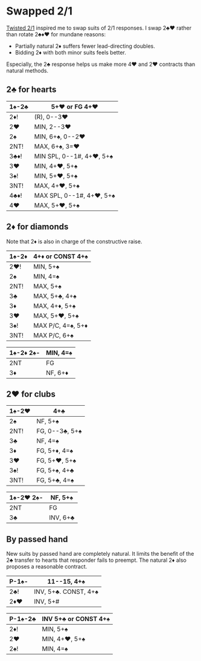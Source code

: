 # Swapped 2/1

[Twisted 2/1][refx] inspired me to swap suits of 2/1 responses.  I swap 2♣♥
rather than rotate 2♣♦♥ for mundane reasons:

- Partially natural 2♦ suffers fewer lead-directing doubles.
- Bidding 2♦ with both minor suits feels better.

[refx]: https://hackmd.io/@TpKotoba/refx

Especially, the 2♣ response helps us make more 4♥ and 2♥ contracts than natural
methods.

## 2♣ for hearts

| 1♠-2♣ | 5+♥ or FG 4+♥ |
|-------|---------------|
| 2♦!   | (R), 0--3♥
| 2♥    | MIN, 2--3♥
| 2♠    | MIN, 6+♠, 0--2♥
| 2NT!  | MAX, 6+♠, 3=♥
| 3♣♦!  | MIN SPL, 0--1#, 4+♥, 5+♠
| 3♥    | MIN, 4+♥, 5+♠
| 3♠!   | MIN, 5+♥, 5+♠
| 3NT!  | MAX, 4+♥, 5+♠
| 4♣♦!  | MAX SPL, 0--1#, 4+♥, 5+♠
| 4♥    | MAX, 5+♥, 5+♠

## 2♦ for diamonds

Note that 2♦ is also in charge of the constructive raise.

| 1♠-2♦ | 4+♦ or CONST 4+♠ |
|-------|------------------|
| 2♥!   | MIN, 5+♠
| 2♠    | MIN, 4=♠
| 2NT!  | MAX, 5+♠
| 3♣    | MAX, 5+♣, 4+♠
| 3♦    | MAX, 4+♦, 5+♠
| 3♥    | MAX, 5+♥, 5+♠
| 3♠!   | MAX P/C, 4=♠, 5+♦
| 3NT!  | MAX P/C, 6+♠

| 1♠-2♦ 2♠- | MIN, 4=♠ |
|-----------|----------|
| 2NT       | FG
| 3♦        | NF, 6+♦

## 2♥ for clubs

| 1♠-2♥ | 4+♣ |
|-------|-----|
| 2♠    | NF, 5+♠
| 2NT!  | FG, 0--3♣, 5+♠
| 3♣    | NF, 4=♠
| 3♦    | FG, 5+♦, 4=♠
| 3♥    | FG, 5+♥, 5+♠
| 3♠!   | FG, 5+♠, 4+♣
| 3NT!  | FG, 5+♣, 4=♠

| 1♠-2♥ 2♠- | NF, 5+♠ |
|-----------|---------|
| 2NT       | FG
| 3♣        | INV, 6+♣

## By passed hand

New suits by passed hand are completely natural.  It limits the benefit of the
2♣ transfer to hearts that responder fails to preempt.  The natural 2♦ also
proposes a reasonable contract.

| P-1♠- | 11--15, 4+♠ |
|-------|-------------|
| 2♣!   | INV, 5+♣.  CONST, 4+♠
| 2♦♥   | INV, 5+#

| P-1♠-2♣ | INV 5+♣ or CONST 4+♠ |
|---------|----------------------|
| 2♦!     | MIN, 5+♠
| 2♥      | MIN, 4+♥, 5+♠
| 2♠!     | MIN, 4=♠
